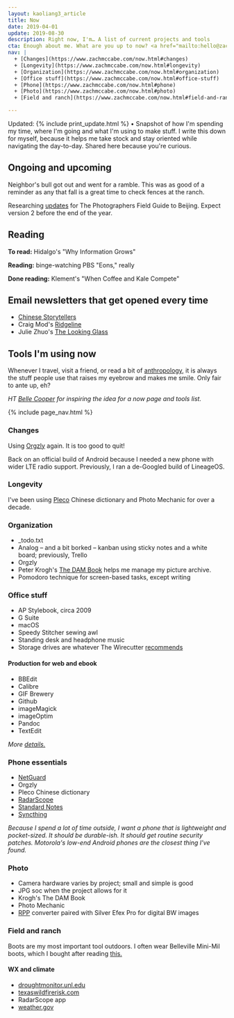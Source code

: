 ```yaml
---
layout: kaoliang3_article
title: Now
date: 2019-04-01
update: 2019-08-30
description: Right now, I'm… A list of current projects and tools 
cta: Enough about me. What are you up to now? <a href="mailto:hello@zachmccabe.com">hello@zachmccabe.com</a>
nav: |
  + [Changes](https://www.zachmccabe.com/now.html#changes)
  + [Longevity](https://www.zachmccabe.com/now.html#longevity)
  + [Organization](https://www.zachmccabe.com/now.html#organization)
  + [Office stuff](https://www.zachmccabe.com/now.html#office-stuff)
  + [Phone](https://www.zachmccabe.com/now.html#phone)
  + [Photo](https://www.zachmccabe.com/now.html#photo)
  + [Field and ranch](https://www.zachmccabe.com/now.html#field-and-ranch)

---
```



Updated: {% include print_update.html %} • Snapshot of how I'm spending my time, where I'm going and what I'm using to make stuff. I write this down for myself, because it helps me take stock and stay oriented while navigating the day-to-day. Shared here because you're curious.



## Ongoing and upcoming


Neighbor's bull got out and went for a ramble. This was as good of a reminder as any that fall is a great time to check fences at the ranch.

Researching [updates](https://www.zachmccabe.com/beijing/index.html#book-updates) for The Photographers Field Guide to Beijing. Expect version 2 before the end of the year.



## Reading

**To read:** Hidalgo's "Why Information Grows"

**Reading:** binge-watching PBS "Eons," really

**Done reading:** Klement's "When Coffee and Kale Compete"



## Email newsletters that get opened every time

+ [Chinese Storytellers](https://chinesestorytellers.substack.com)
+ Craig Mod's [Ridgeline](https://craigmod.com/ridgeline/)
+ Julie Zhuo's [The Looking Glass](https://juliezhuo.com/design/mailinglist.html)



## Tools I'm using now

Whenever I travel, visit a friend, or read a bit of [anthropology,](https://archive.org/details/StoneAgeEconomics_201611/page/n31) it is always the stuff people use that raises my eyebrow and makes me smile. Only fair to ante up, eh?

*HT [Belle Cooper](http://bellebcooper.com/) for inspiring the idea for a now page and tools list.*



{% include page_nav.html %}



### Changes

Using [Orgzly](http://www.orgzly.com/) again. It is too good to quit!

Back on an official build of Android because I needed a new phone with wider LTE radio support. Previously, I ran a de-Googled build of LineageOS.



### Longevity

I've been using [Pleco](https://www.pleco.com) Chinese dictionary and Photo Mechanic for over a decade.



### Organization

+ _todo.txt
+ Analog – and a bit borked – kanban using sticky notes and a white board; previously, Trello
+ Orgzly
+ Peter Krogh's [The DAM Book](https://www.thedambook.com) helps me manage my picture archive.
+ Pomodoro technique for screen-based tasks, except writing



### Office stuff

+ AP Stylebook, circa 2009
+ G Suite
+ macOS
+ Speedy Stitcher sewing awl
+ Standing desk and headphone music
+ Storage drives are whatever The Wirecutter [recommends](https://thewirecutter.com/electronics/storage-devices/)


#### Production for web and ebook

+ BBEdit
+ Calibre
+ GIF Brewery
+ Github
+ imageMagick
+ imageOptim
+ Pandoc
+ TextEdit

*More [details.](https://www.zachmccabe.com/beijing/how_the_book_got_made.html)*



### Phone essentials

+ [NetGuard](https://www.netguard.me/)
+ Orgzly
+ Pleco Chinese dictionary
+ [RadarScope](https://www.radarscope.app/)
+ [Standard Notes](https://www.standardnotes.org)
+ [Syncthing](https://syncthing.net/)

*Because I spend a lot of time outside, I want a phone that is lightweight and pocket-sized. It should be durable-ish. It should get routine security patches. Motorola's low-end Android phones are the closest thing I've found.*



### Photo

+ Camera hardware varies by project; small and simple is good 
+ JPG soc when the project allows for it
+ Krogh's The DAM Book
+ Photo Mechanic
+ [RPP](http://www.raw-photo-processor.com) converter paired with Silver Efex Pro for digital BW images



### Field and ranch

Boots are my most important tool outdoors. I often wear Belleville Mini-Mil boots, which I bought after reading [this.](https://chasingyourmind.blogspot.com/2014/11/minimal-boots-and-belleville-mini-mil.html)


#### WX and climate

+ [droughtmonitor.unl.edu](https://droughtmonitor.unl.edu/CurrentMap/StateDroughtMonitor.aspx?TX)
+ [texaswildfirerisk.com](https://texaswildfirerisk.com/Map/Public/)
+ RadarScope app
+ [weather.gov](https://www.weather.gov/)
